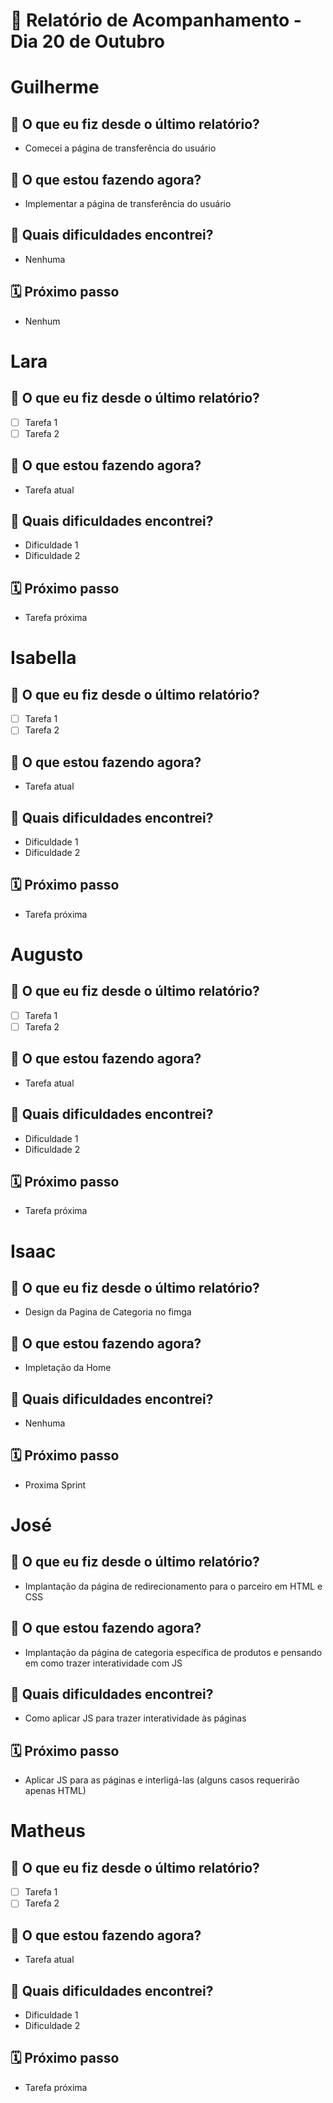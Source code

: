# 📆 Relatório de Acompanhamento - Dia 20 de Outubro


# Guilherme

## 🙋 O que eu fiz desde o último relatório?
- Comecei a página de transferência do usuário

## 🚧 O que estou fazendo agora?
- Implementar a página de transferência do usuário

## 🧱 Quais dificuldades encontrei?
- Nenhuma

## 🗓️ Próximo passo
- Nenhum

# Lara

## 🙋 O que eu fiz desde o último relatório?
- [ ] Tarefa 1
- [ ] Tarefa 2

## 🚧 O que estou fazendo agora?
- Tarefa atual

## 🧱 Quais dificuldades encontrei?
- Dificuldade 1
- Dificuldade 2

## 🗓️ Próximo passo
- Tarefa próxima

# Isabella

## 🙋 O que eu fiz desde o último relatório?
- [ ] Tarefa 1
- [ ] Tarefa 2

## 🚧 O que estou fazendo agora?
- Tarefa atual

## 🧱 Quais dificuldades encontrei?
- Dificuldade 1
- Dificuldade 2

## 🗓️ Próximo passo
- Tarefa próxima

# Augusto

## 🙋 O que eu fiz desde o último relatório?
- [ ] Tarefa 1
- [ ] Tarefa 2

## 🚧 O que estou fazendo agora?
- Tarefa atual

## 🧱 Quais dificuldades encontrei?
- Dificuldade 1
- Dificuldade 2

## 🗓️ Próximo passo
- Tarefa próxima

# Isaac

## 🙋 O que eu fiz desde o último relatório?
- Design da Pagina de Categoria no fimga

## 🚧 O que estou fazendo agora?
- Impletação da Home

## 🧱 Quais dificuldades encontrei?
- Nenhuma

## 🗓️ Próximo passo
- Proxima Sprint

# José

## 🙋 O que eu fiz desde o último relatório?
- Implantação da página de redirecionamento para o parceiro em HTML e CSS

## 🚧 O que estou fazendo agora?
- Implantação da página de categoria específica de produtos e pensando em como trazer interatividade com JS

## 🧱 Quais dificuldades encontrei?
- Como aplicar JS para trazer interatividade às páginas

## 🗓️ Próximo passo
- Aplicar JS para as páginas e interligá-las (alguns casos requerirão apenas HTML)

# Matheus

## 🙋 O que eu fiz desde o último relatório?
- [ ] Tarefa 1
- [ ] Tarefa 2

## 🚧 O que estou fazendo agora?
- Tarefa atual

## 🧱 Quais dificuldades encontrei?
- Dificuldade 1
- Dificuldade 2

## 🗓️ Próximo passo
- Tarefa próxima
